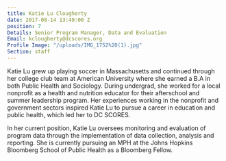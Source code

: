 ```yaml
---
title: Katie Lu Clougherty
date: 2017-08-14 13:49:00 Z
position: 7
Details: Senior Program Manager, Data and Evaluation
Email: kclougherty@dcscores.org
Profile Image: "/uploads/IMG_1752%20(1).jpg"
Section: staff
---
```


Katie Lu grew up playing soccer in Massachusetts and continued through her college club team at American University where she earned a B.A in both Public Health and Sociology. During undergrad, she worked for a local nonprofit as a health and nutrition educator for their afterschool and summer leadership program. Her experiences working in the nonprofit and government sectors inspired Katie Lu to pursue a career in education and public health, which led her to DC SCORES. 

In her current position, Katie Lu oversees monitoring and evaluation of program data through the implementation of data collection, analysis and reporting. She is currently pursuing an MPH at the Johns Hopkins Bloomberg School of Public Health as a Bloomberg Fellow. 